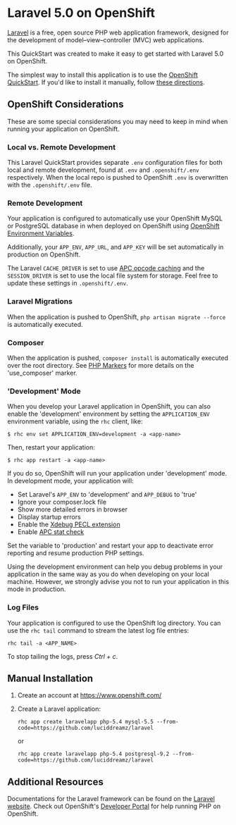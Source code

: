 # Laravel 5.0 on OpenShift #
[Laravel](http://laravel.com/) is a free, open source PHP web application framework, 
designed for the development of model–view–controller (MVC) web applications.

This QuickStart was created to make it easy to get started with Laravel 5.0 on
OpenShift.

The simplest way to install this application is to use the [OpenShift
QuickStart](https://hub.openshift.com/quickstarts/115-laravel-5-0). If 
you'd like to install it manually, follow [these directions](#manual-installation).

## OpenShift Considerations ##
These are some special considerations you may need to keep in mind when
running your application on OpenShift.

### Local vs. Remote Development ###
This Laravel QuickStart provides separate `.env` configuration files for both local and 
remote development, found at `.env` and `.openshift/.env` respectively. When the local 
repo is pushed to OpenShift `.env` is overwritten with the `.openshift/.env` file.

### Remote Development ###
Your application is configured to automatically use your OpenShift MySQL or PostgreSQL 
database in when deployed on OpenShift using [OpenShift Environment Variables](https://developers.openshift.com/en/managing-environment-variables.html).

Additionally, your `APP_ENV`, `APP_URL`, and `APP_KEY` will be set automatically in 
production on OpenShift.

The Laravel `CACHE_DRIVER` is set to use [APC opcode caching](http://php.net/manual/en/book.apc.php)
and the `SESSION_DRIVER` is set to use the local file system for storage. Feel 
free to update these settings in `.openshift/.env`.

### Laravel Migrations ###
When the application is pushed to OpenShift, `php artisan migrate --force` is automatically executed.

### Composer ###
When the application is pushed, `composer install` is automatically executed over the root directory. See [PHP Markers](https://developers.openshift.com/en/php-markers.html) for more details on the 'use_composer' marker.

### 'Development' Mode ###
When you develop your Laravel application in OpenShift, you can also enable the
'development' environment by setting the `APPLICATION_ENV` environment variable,
using the `rhc` client, like:

```
$ rhc env set APPLICATION_ENV=development -a <app-name>
```

Then, restart your application:

```
$ rhc app restart -a <app-name>
```

If you do so, OpenShift will run your application under 'development' mode.
In development mode, your application will:

* Set Laravel's `APP_ENV` to 'development' and `APP_DEBUG` to 'true'
* Ignore your composer.lock file
* Show more detailed errors in browser
* Display startup errors
* Enable the [Xdebug PECL extension](http://xdebug.org/)
* Enable [APC stat check](http://php.net/manual/en/apc.configuration.php#ini.apc.stat)

Set the variable to 'production' and restart your app to deactivate error reporting 
and resume production PHP settings.

Using the development environment can help you debug problems in your application
in the same way as you do when developing on your local machine. However, we strongly 
advise you not to run your application in this mode in production.

### Log Files ###
Your application is configured to use the OpenShift log directory. You can use the 
`rhc tail` command to stream the latest log file entries:

```
rhc tail -a <APP_NAME>
```

To stop tailing the logs, press *Ctrl + c*.

## Manual Installation ##

1. Create an account at https://www.openshift.com/

1. Create a Laravel application:

    ```
    rhc app create laravelapp php-5.4 mysql-5.5 --from-code=https://github.com/luciddreamz/laravel
    ```
    or

    ```
    rhc app create laravelapp php-5.4 postgresql-9.2 --from-code=https://github.com/luciddreamz/laravel
    ```

## Additional Resources ##
Documentations for the Laravel framework can be found on the [Laravel website](http://laravel.com/docs). Check 
out OpenShift's [Developer Portal](https://developers.openshift.com/en/php-overview.html) for help running PHP on OpenShift.